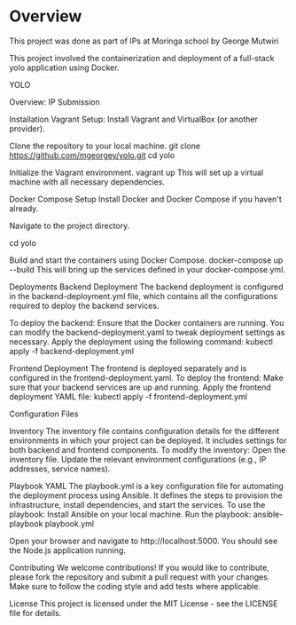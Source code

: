 # Overview
This project was done as part of IPs at Moringa school by George Mutwiri

This project involved the containerization and deployment of a full-stack yolo application using Docker.

YOLO

Overview: IP Submission

Installation
Vagrant Setup:
Install Vagrant and VirtualBox (or another provider).

Clone the repository to your local machine.
git clone https://github.com/mgeorgey/yolo.git
cd yolo


Initialize the Vagrant environment.
vagrant up
This will set up a virtual machine with all necessary dependencies.

Docker Compose Setup
Install Docker and Docker Compose if you haven't already.

Navigate to the project directory.

cd yolo

Build and start the containers using Docker Compose.
docker-compose up --build
This will bring up the services defined in your docker-compose.yml.

Deployments
Backend Deployment
The backend deployment is configured in the backend-deployment.yml file, which contains all the configurations required to deploy the backend services.

To deploy the backend:
Ensure that the Docker containers are running.
You can modify the backend-deployment.yaml to tweak deployment settings as necessary.
Apply the deployment using the following command:
kubectl apply -f backend-deployment.yml

Frontend Deployment
The frontend is deployed separately and is configured in the frontend-deployment.yaml.
To deploy the frontend:
Make sure that your backend services are up and running.
Apply the frontend deployment YAML file:
kubectl apply -f frontend-deployment.yml

Configuration Files

Inventory
The inventory file contains configuration details for the different environments in which your project can be deployed. It includes settings for both backend and frontend components.
To modify the inventory:
Open the inventory file.
Update the relevant environment configurations (e.g., IP addresses, service names).

Playbook YAML
The playbook.yml is a key configuration file for automating the deployment process using Ansible. It defines the steps to provision the infrastructure, install dependencies, and start the services.
To use the playbook:
Install Ansible on your local machine.
Run the playbook:
ansible-playbook playbook.yml

Open your browser and navigate to http://localhost:5000.
You should see the Node.js application running.

Contributing
We welcome contributions! If you would like to contribute, please fork the repository and submit a pull request with your changes. Make sure to follow the coding style and add tests where applicable.

License
This project is licensed under the MIT License - see the LICENSE file for details.
